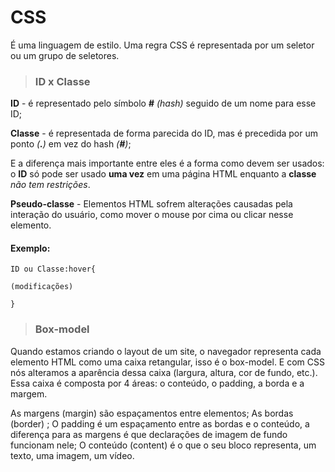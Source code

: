 # CSS 

É uma linguagem de estilo. Uma regra CSS é representada por um seletor ou um grupo de seletores.

> ### ID x Classe 

**ID** - é representado pelo símbolo **#** *(hash)* seguido de um nome para esse ID;

**Classe** - é representada de forma parecida do ID, mas é precedida por um ponto *(**.**)* em vez do hash *(**#**)*;

E a diferença mais importante entre eles é a forma como devem ser usados: o **ID** só pode ser usado **uma vez** em uma página HTML enquanto a **classe** *não tem restrições*.

**Pseudo-classe** - Elementos HTML sofrem alterações causadas pela interação do usuário, como mover o mouse por cima ou clicar nesse elemento.

#### Exemplo:

```
ID ou Classe:hover{

(modificações)

}
```



> ### Box-model

Quando estamos criando o layout de um site, o navegador representa cada elemento HTML  como uma caixa retangular, isso é o box-model. E com CSS nós alteramos a aparência dessa caixa (largura, altura, cor de fundo, etc.). Essa caixa é composta por 4 áreas: o conteúdo, o padding, a borda e a margem.

As margens (margin) são espaçamentos entre elementos; 
As bordas (border) ; 
O padding é um espaçamento entre as bordas e o conteúdo, a diferença para as margens é que declarações de imagem de fundo funcionam nele; 
O conteúdo (content) é o que o seu bloco representa, um texto, uma imagem, um vídeo.